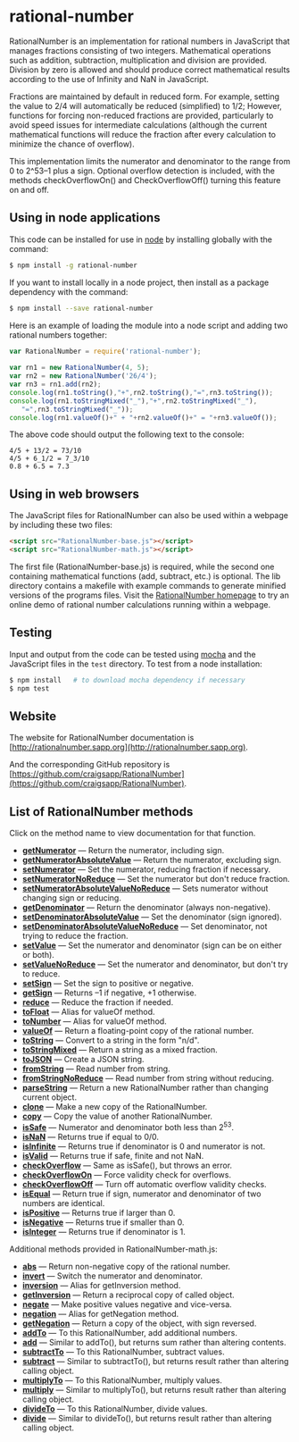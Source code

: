 rational-number
===============

RationalNumber is an implementation for rational numbers in JavaScript
that manages fractions consisting of two integers.  Mathematical
operations such as addition, subtraction, multiplication and division
are provided.  Division by zero is allowed and should produce correct
mathematical results according to the use of Infinity and NaN in
JavaScript.

Fractions are maintained by default in reduced form.  For example,
setting the value to 2/4 will automatically be reduced (simplified)
to 1/2; However, functions for forcing non-reduced fractions are
provided, particularly to avoid speed issues for intermediate
calculations (although the current mathematical functions will reduce
the fraction after every calculation to minimize the chance of overflow).

This implementation limits the numerator and denominator to the
range from 0 to 2^53&ndash;1 plus a sign.  Optional overflow
detection is included, with the methods checkOverflowOn()
and CheckOverflowOff() turning this feature on and off.


## Using in node applications

This code can be installed for use in [node](http://nodejs.org) by 
installing globally with the command:

``` bash
$ npm install -g rational-number
```

If you want to install locally in a node project, then install as a package
dependency with the command:

``` bash
$ npm install --save rational-number
```

Here is an example of loading the module into a node script and adding two
rational numbers together:

``` javascript
var RationalNumber = require('rational-number');
    
var rn1 = new RationalNumber(4, 5);
var rn2 = new RationalNumber('26/4');
var rn3 = rn1.add(rn2);
console.log(rn1.toString(),"+",rn2.toString(),"=",rn3.toString());
console.log(rn1.toStringMixed("_"),"+",rn2.toStringMixed("_"),
   "=",rn3.toStringMixed("_"));
console.log(rn1.valueOf()+" + "+rn2.valueOf()+" = "+rn3.valueOf());
```

The above code should output the following text to the console:

``` text
4/5 + 13/2 = 73/10
4/5 + 6_1/2 = 7_3/10
0.8 + 6.5 = 7.3
```


## Using in web browsers

The JavaScript files for RationalNumber can also be used within
a webpage by including these two files:

``` HTML
<script src="RationalNumber-base.js"></script>
<script src="RationalNumber-math.js"></script>
```

The first file (RationalNumber-base.js) is required, while the
second one containing mathematical functions (add, subtract, etc.)
is optional.  The lib directory contains a makefile with example
commands to generate minified versions of the programs files.
Visit the [RationalNumber homepage](http://rationalnumber.sapp.org)
to try an online demo of rational number calculations running within
a webpage.


## Testing

Input and output from the code can be tested using
[mocha](http://mochajs.org) and the JavaScript files in the `test`
directory.  To test from a node installation:

``` bash
$ npm install   # to download mocha dependency if necessary
$ npm test
```


## Website

The website for RationalNumber documentation is 
[http://rationalnumber.sapp.org](http://rationalnumber.sapp.org).

And the corresponding GitHub repository is
[https://github.com/craigsapp/RationalNumber](https://github.com/craigsapp/RationalNumber).


## List of RationalNumber methods

Click on the method name to view documentation for that function.

* [**getNumerator**](http://rationalnumber.sapp.org/#getNumerator) &mdash; Return the numerator, including sign.
* [**getNumeratorAbsoluteValue**](http://rationalnumber.sapp.org/#getNumeratorAbsoluteValue) &mdash; Return the numerator, excluding sign.
* [**setNumerator**](http://rationalnumber.sapp.org/#setNumerator) &mdash; Set the numerator, reducing fraction if necessary.
* [**setNumeratorNoReduce**](http://rationalnumber.sapp.org/#setNumeratorNoReduce) &mdash; Set the numerator but don't reduce fraction.
* [**setNumeratorAbsoluteValueNoReduce**](http://rationalnumber.sapp.org/#setNumeratorAbsoluteValueNoReduce) &mdash; Sets numerator without changing sign or reducing.
* [**getDenominator**](http://rationalnumber.sapp.org/#getDenominator) &mdash; Return the denominator (always non-negative).
* [**setDenominatorAbsoluteValue**](http://rationalnumber.sapp.org/#setDenominatorAbsoluteValue) &mdash; Set the denominator (sign ignored).
* [**setDenominatorAbsoluteValueNoReduce**](http://rationalnumber.sapp.org/#setDenominatorAbsoluteValueNoReduce) &mdash; Set denominator, not trying to reduce the fraction.
* [**setValue**](http://rationalnumber.sapp.org/#setValue) &mdash; Set the numerator and denominator (sign can be on either or both).
* [**setValueNoReduce**](http://rationalnumber.sapp.org/#setValueNoReduce) &mdash; Set the numerator and denominator, but don't try to reduce.
* [**setSign**](http://rationalnumber.sapp.org/#setSign) &mdash; Set the sign to positive or negative.
* [**getSign**](http://rationalnumber.sapp.org/#getSign) &mdash; Returns &ndash;1 if negative, +1 otherwise.
* [**reduce**](http://rationalnumber.sapp.org/#reduce) &mdash; Reduce the fraction if needed.
* [**toFloat**](http://rationalnumber.sapp.org/#toFloat) &mdash; Alias for valueOf method.
* [**toNumber**](http://rationalnumber.sapp.org/#toNumber) &mdash; Alias for valueOf method.
* [**valueOf**](http://rationalnumber.sapp.org/#valueOf) &mdash; Return a floating-point copy of the rational number.
* [**toString**](http://rationalnumber.sapp.org/#toString) &mdash; Convert to a string in the form "n/d".
* [**toStringMixed**](http://rationalnumber.sapp.org/#toStringMixed) &mdash; Return a string as a mixed fraction.
* [**toJSON**](http://rationalnumber.sapp.org/#toJSON) &mdash; Create a JSON string.
* [**fromString**](http://rationalnumber.sapp.org/#fromString) &mdash; Read number from string.
* [**fromStringNoReduce**](http://rationalnumber.sapp.org/#fromStringNoReduce) &mdash; Read number from string without reducing.
* [**parseString**](http://rationalnumber.sapp.org/#parseString) &mdash; Return a new RationalNumber rather than changing current object.
* [**clone**](http://rationalnumber.sapp.org/#clone) &mdash; Make a new copy of the RationalNumber.
* [**copy**](http://rationalnumber.sapp.org/#copy) &mdash; Copy the value of another RationalNumber.
* [**isSafe**](http://rationalnumber.sapp.org/#isSafe) &mdash; Numerator and denominator both less than 2<sup>53</sup>.
* [**isNaN**](http://rationalnumber.sapp.org/#isNaN) &mdash; Returns true if equal to 0/0.
* [**isInfinite**](http://rationalnumber.sapp.org/#isInfinite) &mdash; Returns true if denominator is 0 and numerator is not.
* [**isValid**](http://rationalnumber.sapp.org/#isValid) &mdash; Returns true if safe, finite and not NaN.
* [**checkOverflow**](http://rationalnumber.sapp.org/#checkOverflow) &mdash; Same as isSafe(), but throws an error.
* [**checkOverflowOn**](http://rationalnumber.sapp.org/#checkOverflowOn) &mdash; Force validity check for overflows.
* [**checkOverflowOff**](http://rationalnumber.sapp.org/#checkOverflowOff) &mdash; Turn off automatic overflow validity checks.
* [**isEqual**](http://rationalnumber.sapp.org/#isEqual) &mdash; Return true if sign, numerator and denominator of two numbers are identical.
* [**isPositive**](http://rationalnumber.sapp.org/#isPositive) &mdash; Returns true if larger than 0.
* [**isNegative**](http://rationalnumber.sapp.org/#isNegative) &mdash; Returns true if smaller than 0.
* [**isInteger**](http://rationalnumber.sapp.org/#isInteger) &mdash; Returns true if denominator is 1.

Additional methods provided in RationalNumber-math.js:

* [**abs**](http://rationalnumber.sapp.org/#abs) &mdash; Return non-negative copy of the rational number.
* [**invert**](http://rationalnumber.sapp.org/#invert) &mdash; Switch the numerator and denominator.
* [**inversion**](http://rationalnumber.sapp.org/#inversion) &mdash; Alias for getInversion method.
* [**getInversion**](http://rationalnumber.sapp.org/#getInversion) &mdash; Return a reciprocal copy of called object.
* [**negate**](http://rationalnumber.sapp.org/#negate) &mdash; Make positive values negative and vice-versa.
* [**negation**](http://rationalnumber.sapp.org/#negation) &mdash; Alias for getNegation method.
* [**getNegation**](http://rationalnumber.sapp.org/#getNegation) &mdash; Return a copy of the object, with sign reversed.
* [**addTo**](http://rationalnumber.sapp.org/#addTo) &mdash; To this RationalNumber, add additional numbers.
* [**add**](http://rationalnumber.sapp.org/#add) &mdash; Similar to addTo(), but returns sum rather than altering contents.
* [**subtractTo**](http://rationalnumber.sapp.org/#subtractTo) &mdash; To this RationalNumber, subtract values.
* [**subtract**](http://rationalnumber.sapp.org/#subtract) &mdash; Similar to subtractTo(), but returns result rather than altering calling object.
* [**multiplyTo**](http://rationalnumber.sapp.org/#multiplyTo) &mdash; To this RationalNumber, multiply values.
* [**multiply**](http://rationalnumber.sapp.org/#multiply) &mdash; Similar to multiplyTo(), but returns result rather than altering calling object.
* [**divideTo**](http://rationalnumber.sapp.org/#divideTo) &mdash; To this RationalNumber, divide values.
* [**divide**](http://rationalnumber.sapp.org/#divide) &mdash; Similar to divideTo(), but returns result rather than altering calling object.



